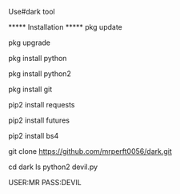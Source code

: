 Use#dark tool

***** Installation *****
pkg update

pkg upgrade

pkg install python

pkg install python2

pkg install git

pip2 install requests

pip2 install futures

pip2 install bs4

git clone https://github.com/mrperft0056/dark.git

cd dark
ls
python2 devil.py




USER:MR
PASS:DEVIL
